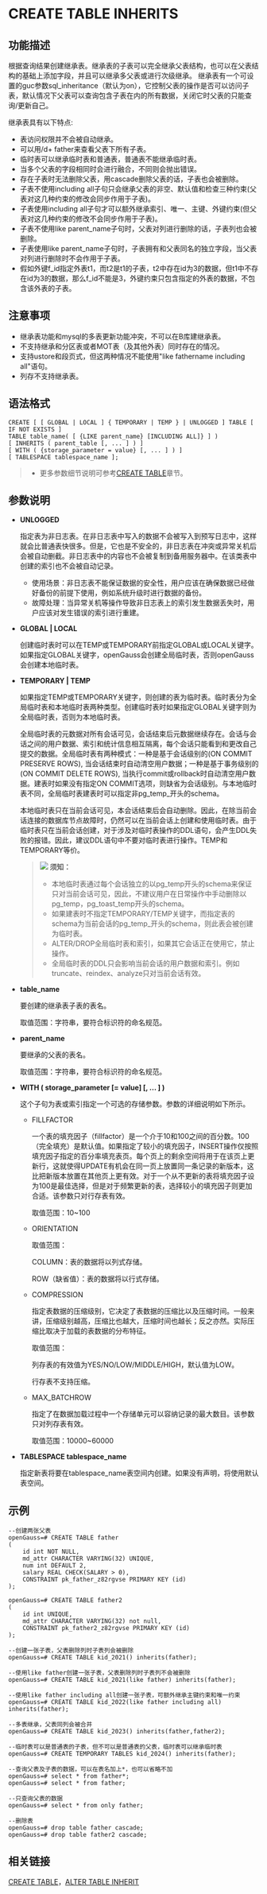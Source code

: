 # CREATE TABLE INHERITS<a name="ZH-CN_TOPIC_0289900337"></a>

## 功能描述<a name="zh-cn_topic_0283136662_zh-cn_topic_0237122118_zh-cn_topic_0059777601_sf99d8ce0a2bf4859q21d4835e23639b1"></a>

根据查询结果创建继承表。继承表的子表可以完全继承父表结构，也可以在父表结构的基础上添加字段，并且可以继承多父表或进行次级继承。
继承表有一个可设置的guc参数sql_inheritance（默认为on），它控制父表的操作是否可以访问子表，默认情况下父表可以查询包含子表在内的所有数据，关闭它时父表的只能查询/更新自己。

继承表具有以下特点:
-   表访问权限并不会被自动继承。
-   可以用/d+ father来查看父表下所有子表。
-   临时表可以继承临时表和普通表，普通表不能继承临时表。
-   当多个父表的字段相同时会进行融合，不同则会抛出错误。
-   存在子表时无法删除父表，用cascade删除父表的话，子表也会被删除。
-   子表不使用including all子句只会继承父表的非空、默认值和检查三种约束(父表对这几种约束的修改会同步作用于子表)。
-   子表使用including all子句才可以额外继承索引、唯一、主键、外键约束(但父表对这几种约束的修改不会同步作用于子表)。
-   子表不使用like parent_name子句时，父表对列进行删除的话，子表列也会被删除。
-   子表使用like parent_name子句时，子表拥有和父表同名的独立字段，当父表对列进行删除时不会作用于子表。
-   假如外键f_id指定外表t1，而t2是t1的子表，t2中存在id为3的数据，但t1中不存在id为3的数据，那么f_id不能是3，外键约束只包含指定的外表的数据，不包含该外表的子表。

## 注意事项<a name="zh-cn_topic_0283136662_zh-cn_topic_0237122118_zh-cn_topic_0059777601_s12767007911226c5e1823f6cdf27d915"></a>

-   继承表功能和mysql的多表更新功能冲突，不可以在B库建继承表。
-   不支持继承和分区表或者MOT表（及其他外表）同时存在的情况。
-   支持ustore和段页式，但这两种情况不能使用"like fathername including all"语句。
-   列存不支持继承表。

## 语法格式<a name="zh-cn_topic_0283136662_zh-cn_topic_0237122118_zh-cn_topic_0059777601_s58148dd6e63843eebaa64756e4b093c9"></a>

```
CREATE [ [ GLOBAL | LOCAL ] { TEMPORARY | TEMP } | UNLOGGED ] TABLE [ IF NOT EXISTS ] 
TABLE table_name( [ {LIKE parent_name} [INCLUDING ALL]} ] )
[ INHERITS ( parent_table [, ... ] ) ]
[ WITH ( {storage_parameter = value} [, ... ] ) ]
[ TABLESPACE tablespace_name ];
```

>
> -   更多参数细节说明可参考[CREATE TABLE](CREATE-TABLE.md)章节。

## 参数说明<a name="zh-cn_topic_0283136662_zh-cn_topic_0237122118_zh-cn_topic_0059777601_sb8ea2c52307445c9934740862f4ecc85"></a>

-   **UNLOGGED**

    指定表为非日志表。在非日志表中写入的数据不会被写入到预写日志中，这样就会比普通表快很多。但是，它也是不安全的，非日志表在冲突或异常关机后会被自动删截。非日志表中的内容也不会被复制到备用服务器中。在该类表中创建的索引也不会被自动记录。

    -   使用场景：非日志表不能保证数据的安全性，用户应该在确保数据已经做好备份的前提下使用，例如系统升级时进行数据的备份。
    -   故障处理：当异常关机等操作导致非日志表上的索引发生数据丢失时，用户应该对发生错误的索引进行重建。

-   **GLOBAL | LOCAL**

    创建临时表时可以在TEMP或TEMPORARY前指定GLOBAL或LOCAL关键字。如果指定GLOBAL关键字，openGauss会创建全局临时表，否则openGauss会创建本地临时表。

-   **TEMPORARY | TEMP**

    如果指定TEMP或TEMPORARY关键字，则创建的表为临时表。临时表分为全局临时表和本地临时表两种类型。创建临时表时如果指定GLOBAL关键字则为全局临时表，否则为本地临时表。

    全局临时表的元数据对所有会话可见，会话结束后元数据继续存在。会话与会话之间的用户数据、索引和统计信息相互隔离，每个会话只能看到和更改自己提交的数据。全局临时表有两种模式：一种是基于会话级别的\(ON COMMIT PRESERVE ROWS\), 当会话结束时自动清空用户数据；一种是基于事务级别的\(ON COMMIT DELETE ROWS\), 当执行commit或rollback时自动清空用户数据。建表时如果没有指定ON COMMIT选项，则缺省为会话级别。与本地临时表不同，全局临时表建表时可以指定非pg\_temp\_开头的schema。

    本地临时表只在当前会话可见，本会话结束后会自动删除。因此，在除当前会话连接的数据库节点故障时，仍然可以在当前会话上创建和使用临时表。由于临时表只在当前会话创建，对于涉及对临时表操作的DDL语句，会产生DDL失败的报错。因此，建议DDL语句中不要对临时表进行操作。TEMP和TEMPORARY等价。

    >![](public_sys-resources/icon-notice.gif) **须知：** 
    >-   本地临时表通过每个会话独立的以pg\_temp开头的schema来保证只对当前会话可见，因此，不建议用户在日常操作中手动删除以pg\_temp，pg\_toast\_temp开头的schema。
    >-   如果建表时不指定TEMPORARY/TEMP关键字，而指定表的schema为当前会话的pg\_temp\_开头的schema，则此表会被创建为临时表。
    >-   ALTER/DROP全局临时表和索引，如果其它会话正在使用它，禁止操作。
    >-   全局临时表的DDL只会影响当前会话的用户数据和索引。例如truncate、reindex、analyze只对当前会话有效。

-   **table\_name**

    要创建的继承表子表的表名。

    取值范围：字符串，要符合标识符的命名规范。

-   **parent\_name**

    要继承的父表的表名。

    取值范围：字符串，要符合标识符的命名规范。

-   **WITH \( storage\_parameter \[= value\] \[, ... \] \)**

    这个子句为表或索引指定一个可选的存储参数。参数的详细说明如下所示。

    -   FILLFACTOR

        一个表的填充因子（fillfactor）是一个介于10和100之间的百分数。100（完全填充）是默认值。如果指定了较小的填充因子，INSERT操作仅按照填充因子指定的百分率填充表页。每个页上的剩余空间将用于在该页上更新行，这就使得UPDATE有机会在同一页上放置同一条记录的新版本，这比把新版本放置在其他页上更有效。对于一个从不更新的表将填充因子设为100是最佳选择，但是对于频繁更新的表，选择较小的填充因子则更加合适。该参数只对行存表有效。

        取值范围：10\~100

    -   ORIENTATION

        取值范围：

        COLUMN：表的数据将以列式存储。

        ROW（缺省值）：表的数据将以行式存储。

    -   COMPRESSION

        指定表数据的压缩级别，它决定了表数据的压缩比以及压缩时间。一般来讲，压缩级别越高，压缩比也越大，压缩时间也越长；反之亦然。实际压缩比取决于加载的表数据的分布特征。

        取值范围：

        列存表的有效值为YES/NO/LOW/MIDDLE/HIGH，默认值为LOW。

        行存表不支持压缩。

    -   MAX\_BATCHROW

        指定了在数据加载过程中一个存储单元可以容纳记录的最大数目。该参数只对列存表有效。

        取值范围：10000\~60000

-   **TABLESPACE tablespace\_name**

    指定新表将要在tablespace\_name表空间内创建。如果没有声明，将使用默认表空间。


## 示例<a name="zh-cn_topic_0283136662_zh-cn_topic_0237122118_zh-cn_topic_0059777601_sa7f3723e108f960663c293cb012e1a2c"></a>

```
--创建两张父表
openGauss=# CREATE TABLE father
(
    id int NOT NULL,
    md_attr CHARACTER VARYING(32) UNIQUE,
    num int DEFAULT 2,
    salary REAL CHECK(SALARY > 0),
    CONSTRAINT pk_father_z82rgvse PRIMARY KEY (id)
);

openGauss=# CREATE TABLE father2
(
    id int UNIQUE,
	md_attr CHARACTER VARYING(32) not null,
    CONSTRAINT pk_father2_z82rgvse PRIMARY KEY (id)
);

--创建一张子表，父表删除列时子表列会被删除
openGauss=# CREATE TABLE kid_2021() inherits(father);

--使用like father创建一张子表，父表删除列时子表列不会被删除
openGauss=# CREATE TABLE kid_2021(like father) inherits(father);

--使用like father including all创建一张子表，可额外继承主键约束和唯一约束
openGauss=# CREATE TABLE kid_2022(like father including all) inherits(father);

--多表继承，父表同列会被合并
openGauss=# CREATE TABLE kid_2023() inherits(father,father2);

--临时表可以是普通表的子表，但不可以是普通表的父表，临时表可以继承临时表
openGauss=# CREATE TEMPORARY TABLES kid_2024() inherits(father);

--查询父表及子表的数据，可以在表名加上*，也可以省略不加
openGauss=# select * from father*;
openGauss=# select * from father;

--只查询父表的数据
openGauss=# select * from only father;

--删除表
openGauss=# drop table father cascade;
openGauss=# drop table father2 cascade;
```

## 相关链接<a name="zh-cn_topic_0283136662_zh-cn_topic_0237122118_zh-cn_topic_0059777601_sa1d8ac1ba9fc4ce58ecdfe394f457188"></a>

[CREATE TABLE](CREATE-TABLE.md)，[ALTER TABLE INHERIT](ALTER-TABLE-INHERIT.md)
